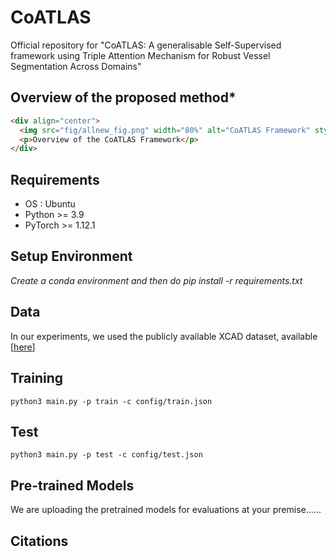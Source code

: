 # CoATLAS
Official repository for "CoATLAS: A generalisable Self-Supervised framework using Triple Attention
Mechanism for Robust Vessel Segmentation Across Domains"


## Overview of the proposed method*
```html
<div align="center">
  <img src="fig/allnew_fig.png" width="80%" alt="CoATLAS Framework" style="border:1px solid black;">
  <p>Overview of the CoATLAS Framework</p>
</div>
```



## Requirements
  * OS : Ubuntu
  * Python >= 3.9
  * PyTorch >= 1.12.1

## Setup Environment
*Create a conda environment and then do pip install -r requirements.txt*




## Data
In our experiments, we used the publicly available XCAD dataset, available [[here](https://www.dropbox.com/scl/fi/mvstwdgxo0hfk678x94d4/XCAD.zip?rlkey=qdztml0gzfzoc0t5d16k71u76&e=1&dl=0)]

## Training
```
python3 main.py -p train -c config/train.json
```
## Test

```
python3 main.py -p test -c config/test.json
```

## Pre-trained Models
We are uploading the pretrained models for evaluations at your premise......

 <!-- You can download our pre-trained model of the XCAD dataset [here](https://drive.google.com/file/d/180xRhnpAsT6ZrM-FrMTZ6AVkqnfBBqYm/view?usp=sharing).
Then, you can test the model by saving the pre-trained weights in the directory ./experiments/pretrained_model.
To briefly test our method given the pre-trained model, we provided the toy example in the directory './data/'. -->

## Citations
```


```